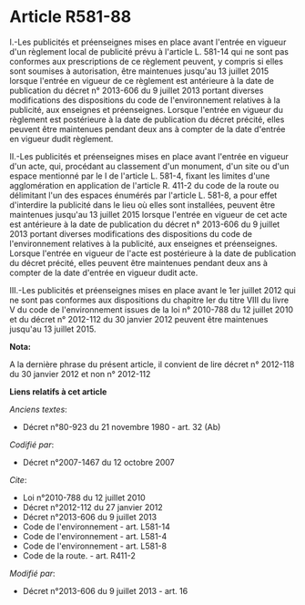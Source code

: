 # Article R581-88

I.-Les publicités et préenseignes mises en place avant l'entrée en vigueur d'un règlement local de publicité prévu à
l'article L. 581-14 qui ne sont pas conformes aux prescriptions de ce règlement peuvent, y compris si elles sont soumises à
autorisation, être maintenues jusqu'au 13 juillet 2015 lorsque l'entrée en vigueur de ce règlement est antérieure à la date
de publication du décret n° 2013-606 du 9 juillet 2013 portant diverses modifications des dispositions du code de
l'environnement relatives à la publicité, aux enseignes et préenseignes. Lorsque l'entrée en vigueur du règlement est
postérieure à la date de publication du décret précité, elles peuvent être maintenues pendant deux ans à compter de la date
d'entrée en vigueur dudit règlement. 

II.-Les publicités et préenseignes mises en place avant l'entrée en vigueur d'un acte, qui, procédant au classement d'un
monument, d'un site ou d'un espace mentionné par le I de l'article L. 581-4, fixant les limites d'une agglomération en
application de l'article R. 411-2 du code de la route ou délimitant l'un des espaces énumérés par l'article L. 581-8, a pour
effet d'interdire la publicité dans le lieu où elles sont installées, peuvent être maintenues jusqu'au 13 juillet 2015
lorsque l'entrée en vigueur de cet acte est antérieure à la date de publication du décret n° 2013-606 du 9 juillet 2013
portant diverses modifications des dispositions du code de l'environnement relatives à la publicité, aux enseignes et
préenseignes. Lorsque l'entrée en vigueur de l'acte est postérieure à la date de publication du décret précité, elles peuvent
être maintenues pendant deux ans à compter de la date d'entrée en vigueur dudit acte. 

III.-Les publicités et préenseignes mises en place avant le 1er juillet 2012 qui ne sont pas conformes aux dispositions du
chapitre Ier du titre VIII du livre V du code de l'environnement issues de la loi n° 2010-788 du 12 juillet 2010 et du décret
n° 2012-112 du 30 janvier 2012 peuvent être maintenues jusqu'au 13 juillet 2015.

**Nota:**

A la dernière phrase du présent article, il convient de lire décret n° 2012-118 du 30 janvier 2012 et non n° 2012-112

**Liens relatifs à cet article**

_Anciens textes_:

  - Décret n°80-923 du 21 novembre 1980 - art. 32 (Ab)

_Codifié par_:

  - Décret n°2007-1467 du 12 octobre 2007

_Cite_:

  - Loi n°2010-788 du 12 juillet 2010
  - Décret n°2012-112 du 27 janvier 2012
  - Décret n°2013-606 du 9 juillet 2013
  - Code de l'environnement - art. L581-14
  - Code de l'environnement - art. L581-4
  - Code de l'environnement - art. L581-8
  - Code de la route. - art. R411-2

_Modifié par_:

  - Décret n°2013-606 du 9 juillet 2013 - art. 16
